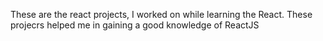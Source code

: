 These are the react projects, I worked on while learning the React.
These projecrs helped me in gaining a good knowledge of ReactJS
